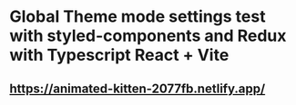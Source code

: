 # Global Theme mode settings test with styled-components and Redux with Typescript React + Vite
## https://animated-kitten-2077fb.netlify.app/
